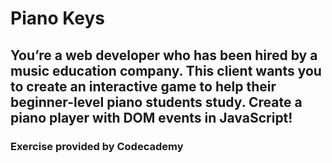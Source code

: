 # Piano Keys
## You’re a web developer who has been hired by a music education company. This client wants you to create an interactive game to help their beginner-level piano students study. Create a piano player with DOM events in JavaScript!
### Exercise provided by Codecademy

